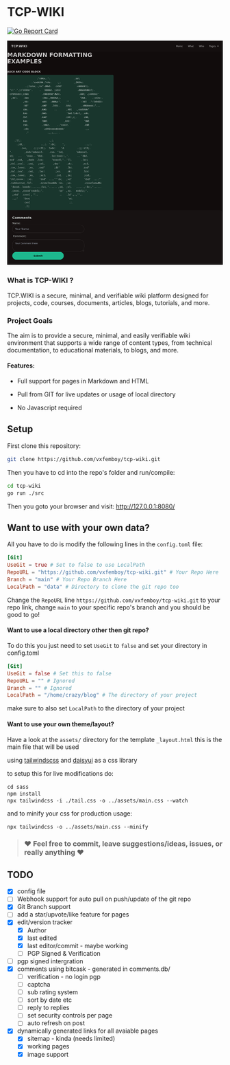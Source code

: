 
# TCP-WIKI
[![Go Report Card](https://goreportcard.com/badge/github.com/vxfemboy/tcp-wiki)](https://goreportcard.com/report/github.com/vxfemboy/tcp-wiki)

![screenshot](examples/tcp-wiki.png "TCP-WIKI")

### What is TCP-WIKI ? 

TCP.WIKI is a secure, minimal, and verifiable wiki platform designed for projects, code, courses, documents, articles, blogs, tutorials, and more.

### Project Goals

The aim is to provide a secure, minimal, and easily verifiable wiki environment that supports a wide range of content types, from technical documentation, to educational materials, to blogs, and more.

#### Features:

* Full support for pages in Markdown and HTML

* Pull from GIT for live updates or usage of local directory

* No Javascript required

## Setup

First clone this repository:
```bash
git clone https://github.com/vxfemboy/tcp-wiki.git
```
Then you have to cd into the repo's folder and run/compile:
```bash
cd tcp-wiki
go run ./src
```
Then you goto your browser and visit: http://127.0.0.1:8080/

## Want to use with your own data?

All you have to do is modify the following lines in the `config.toml` file:

```toml
[Git]
UseGit = true # Set to false to use LocalPath
RepoURL = "https://github.com/vxfemboy/tcp-wiki.git" # Your Repo Here
Branch = "main" # Your Repo Branch Here
LocalPath = "data" # Directory to clone the git repo too
```

Change the `RepoURL` line `https://github.com/vxfemboy/tcp-wiki.git` to your repo link,
change `main` to your specific repo's branch and you should be good to go!

#### Want to use a local directory other then git repo?

To do this you just need to set `UseGit` to `false` and set your directory in config.toml

```toml
[Git]
UseGit = false # Set this to false 
RepoURL = "" # Ignored
Branch = "" # Ignored
LocalPath = "/home/crazy/blog" # The directory of your project
```
make sure to also set `LocalPath` to the directory of your project

#### Want to use your own theme/layout?

Have a look at the `assets/` directory for the template `_layout.html` this is the main file that will be used

using [tailwindscss](https://tailwindcss.com/) and [daisyui](https://daisyui.com/) as a css library 

to setup this for live modifications do:
```
cd sass
npm install
npx tailwindcss -i ./tail.css -o ../assets/main.css --watch
```
and to minify your css for production usage:
```
npx tailwindcss -o ../assets/main.css --minify
```
> ### ❤️ Feel free to commit, leave suggestions/ideas, issues, or really anything ❤️

## TODO

- [x] config file
- [ ] Webhook support for auto pull on push/update of the git repo
- [x] Git Branch support
- [ ] add a star/upvote/like feature for pages
- [x] edit/version tracker 
    - [x] Author 
    - [x] last edited
    - [x] last editor/commit - maybe working
    - [ ] PGP Signed & Verification
- [ ] pgp signed intergration
- [x] comments using bitcask - generated in comments.db/
    - [ ] verification - no login pgp
    - [ ] captcha
    - [ ] sub rating system
    - [ ] sort by date etc
    - [ ] reply to replies
    - [ ] set security controls per page
    - [ ] auto refresh on post
- [x] dynamically generated links for all avaiable pages
    - [x] sitemap - kinda (needs limited)
    - [x] working pages
    - [x] image support
